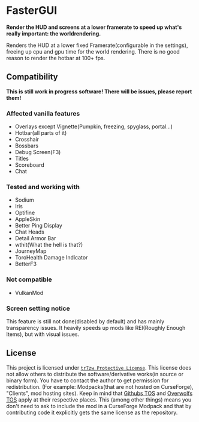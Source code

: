 # FasterGUI

__Render the HUD and screens at a lower framerate to speed up what's really important: the worldrendering.__

Renders the HUD at a lower fixed Framerate(configurable in the settings), freeing up cpu and gpu time for the world rendering. There is no good reason to render the hotbar at 100+ fps.

## Compatibility

__This is still work in progress software! There will be issues, please report them!__

### Affected vanilla features

- Overlays except Vignette(Pumpkin, freezing, spyglass, portal...)
- Hotbar(all parts of it)
- Crosshair
- Bossbars
- Debug Screen(F3)
- Titles
- Scoreboard
- Chat

### Tested and working with

- Sodium
- Iris
- Optifine
- AppleSkin
- Better Ping Display
- Chat Heads
- Detail Armor Bar
- wthit(What the hell is that?)
- JourneyMap
- ToroHealth Damage Indicator
- BetterF3

### Not compatible

- VulkanMod

### Screen setting notice

This feature is still not done(disabled by default) and has mainly transparency issues. It heavily speeds up mods like REI(Roughly Enough Items), but with visual issues.

## License

This project is licensed under [``tr7zw Protective License``](LICENSE).
This license does not allow others to distribute the software/derivative works(in source or binary form).
You have to contact the author to get permission for redistribution. (For example: Modpacks(that are not hosted on CurseForge), "Clients", mod hosting sites).
Keep in mind that [Githubs TOS](https://docs.github.com/en/github/site-policy/github-terms-of-service#d-user-generated-content) and [Overwolfs TOS](https://www.overwolf.com/legal/terms/) apply at their respective places. This (among other things) means you don't need to ask to include the mod in a CurseForge Modpack and that by contributing code it explicitly gets the same license as the repository.
